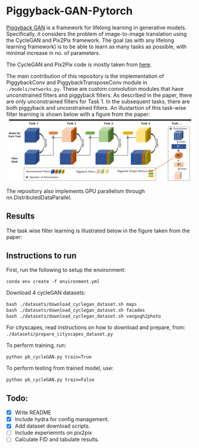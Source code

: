 # Piggyback-GAN-Pytorch

[Piggyback GAN](https://www.sfu.ca/~mnawhal/projects/zhai_eccv20.pdf) is a framework for lifelong learning in generative models. Specifically, it considers the problem of image-to-image translation using the CycleGAN and Pix2Pix framework. The goal (as with any lifelong learning framework) is to be able to learn as many tasks as possible, with minimal increase in no. of parameters. 

The CycleGAN and Pix2Pix code is mostly taken from [here](https://github.com/junyanz/pytorch-CycleGAN-and-pix2pix). 

The main contribution of this repository is the implementation of PiggybackConv and PiggybackTransposeConv module in ```./models/networks.py```. These are custom convolution modules that have unconstrained filters and piggyback filters. As described in the paper, there are only unconstrained filters for Task 1. In the subsequent tasks, there are both piggyback and unconstrained filters. An illustartion of this task-wise filter learning is shown below with a figure from the paper: ![](./README_figures/pb_gan_pic.png)

The repository also implements GPU parallelism through nn.DistributedDataParallel. 

## Results
The task wise filter learning is illustrated below in the figure taken from the paper:


## Instructions to run
First, run the following to setup the environment: 
```
conda env create -f environment.yml
```

Download 4 cycleGAN datasets:
```
bash ./datasets/download_cyclegan_dataset.sh maps
bash ./datasets/download_cyclegan_dataset.sh facades
bash ./datasets/download_cyclegan_dataset.sh vangogh2photo
```
For cityscapes, read instructions on how to download and prepare, from: ```./datasets/prepare_cityscapes_dataset.py```

To perform training, run: 
```
python pb_cycleGAN.py train=True
```

To perform testing from trained model, use:
```
python pb_cycleGAN.py train=False
```

## Todo: 
- [x] Write README
- [x] Include hydra for config management. 
- [x] Add dataset download scripts.
- [ ] Include experiemnts on pix2pix
- [ ] Calculate FID and tabulate results.
